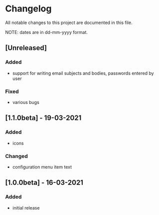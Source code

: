 # Changelog
All notable changes to this project are documented in this file.

NOTE: dates are in dd-mm-yyyy format.

## [Unreleased]
### Added
- support for writing email subjects and bodies, passwords entered by user
### Fixed
- various bugs

## [1.1.0beta] - 19-03-2021
### Added
- icons
### Changed
- configuration menu item text

## [1.0.0beta] - 16-03-2021
### Added
- initial release

